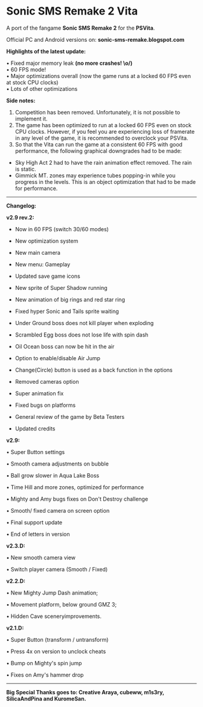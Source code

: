 # Sonic SMS Remake 2 Vita

A port of the fangame **Sonic SMS Remake 2** for the **PSVita**.

Official PC and Android versions on: **sonic-sms-remake.blogspot.com**

**Highlights of the latest update:**

• Fixed major memory leak **(no more crashes! \o/)**
<br>
• 60 FPS mode!
<br>
• Major optimizations overall (now the game runs at a locked 60 FPS even at stock CPU clocks)
<br>
• Lots of other optimizations

**Side notes:**

1. Competition has been removed. Unfortunately, it is not possible to implement it.
2. The game has been optimized to run at a locked 60 FPS even on stock CPU clocks. However, if you feel you are experiencing loss of framerate in any level of the game, it is recommended to overclock your PSVita.
3. So that the Vita can run the game at a consistent 60 FPS with good performance, the following graphical downgrades had to be made:
- Sky High Act 2 had to have the rain animation effect removed. The rain is static.<br>
- Gimmick MT. zones may experience tubes popping-in while you progress in the levels. This is an object optimization that had to be made for performance.


--------------------

**Changelog:**


**v2.9 rev.2:**

- Now in 60 FPS (switch 30/60 modes)

- New optimization system

- New main camera

- New menu: Gameplay

- Updated save game icons

- New sprite of Super Shadow running

- New animation of big rings and red star ring

- Fixed hyper Sonic and Tails sprite waiting

- Under Ground boss does not kill player when exploding

- Scrambled Egg boss does not lose life with spin dash

- Oil Ocean boss can now be hit in the air

- Option to enable/disable Air Jump

- Change(Circle) button is used as a back function in the options

- Removed cameras option

- Super animation fix

- Fixed bugs on platforms

- General review of the game by Beta Testers

- Updated credits


**v2.9:**

• Super Button settings

• Smooth camera adjustments on bubble

• Ball grow slower in Aqua Lake Boss

• Time Hill and more zones, optimized for performance

• Mighty and Amy bugs fixes on Don't Destroy challenge

• Smooth/ fixed camera on screen option

• Final support update

• End of letters in version


**v2.3.D:**

• New smooth camera view

• Switch player camera (Smooth / Fixed)


**v2.2.D:**

• New Mighty Jump Dash animation;

• Movement platform, below ground GMZ 3;

• Hidden Cave sceneryimprovements.


**v2.1.D:**

• Super Button (transform / untransform)

• Press 4x on version to unclock cheats

• Bump on Mighty's spin jump

• Fixes on Amy's hammer drop

------------------------

**Big Special Thanks goes to: Creative Araya, cubeww, m1s3ry, SilicaAndPina and KuromeSan.**
